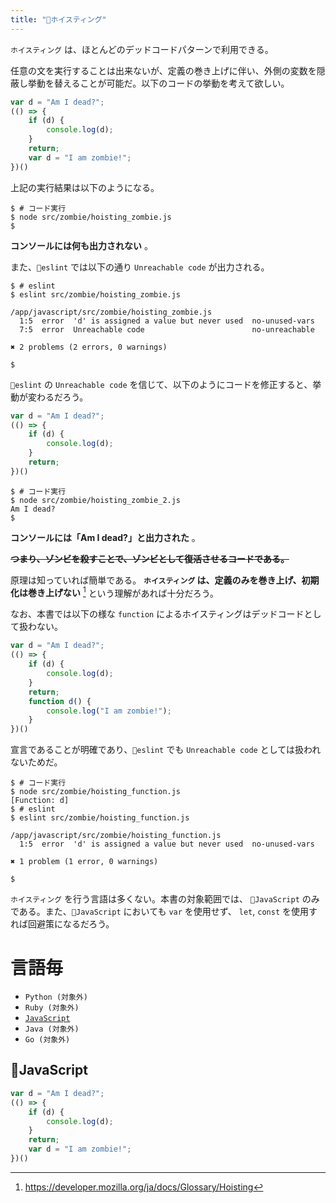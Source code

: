 ```yaml
---
title: "🧟ホイスティング"
---
```


`ホイスティング` は、ほとんどのデッドコードパターンで利用できる。

任意の文を実行することは出来ないが、定義の巻き上げに伴い、外側の変数を隠蔽し挙動を替えることが可能だ。以下のコードの挙動を考えて欲しい。

``` js:hoisting_zombie.js:./projects/javascript/src/zombie/hoisting_zombie.js
var d = "Am I dead?";
(() => {
    if (d) {
        console.log(d);
    }
    return;
    var d = "I am zombie!";
})()
```

上記の実行結果は以下のようになる。

``` console
$ # コード実行
$ node src/zombie/hoisting_zombie.js
$ 
```

**コンソールには何も出力されない** 。

また、`🔩eslint` では以下の通り `Unreachable code` が出力される。

``` console
$ # eslint
$ eslint src/zombie/hoisting_zombie.js 

/app/javascript/src/zombie/hoisting_zombie.js
  1:5  error  'd' is assigned a value but never used  no-unused-vars
  7:5  error  Unreachable code                        no-unreachable

✖ 2 problems (2 errors, 0 warnings)

$ 
```

`🔩eslint` の `Unreachable code` を信じて、以下のようにコードを修正すると、挙動が変わるだろう。

``` js:hoisting_zombie_2.js:./projects/javascript/src/zombie/hoisting_zombie_2.js
var d = "Am I dead?";
(() => {
    if (d) {
        console.log(d);
    }
    return;
})()
```

``` console
$ # コード実行
$ node src/zombie/hoisting_zombie_2.js 
Am I dead?
$ 
```

**コンソールには「Am I dead?」と出力された** 。

~~**つまり、ゾンビを殺すことで、ゾンビとして復活させるコードである。**~~

原理は知っていれば簡単である。 **`ホイスティング` は、定義のみを巻き上げ、初期化は巻き上げない** [^1] という理解があれば十分だろう。

[^1]: https://developer.mozilla.org/ja/docs/Glossary/Hoisting

なお、本書では以下の様な `function` によるホイスティングはデッドコードとして扱わない。

``` js:hoisting_function.js:./projects/javascript/src/zombie/hoisting_function.js
var d = "Am I dead?";
(() => {
    if (d) {
        console.log(d);
    }
    return;
    function d() {
        console.log("I am zombie!");
    }
})()
```

宣言であることが明確であり、`🔩eslint` でも `Unreachable code` としては扱われないためだ。

``` console
$ # コード実行
$ node src/zombie/hoisting_function.js 
[Function: d]
$ # eslint
$ eslint src/zombie/hoisting_function.js 

/app/javascript/src/zombie/hoisting_function.js
  1:5  error  'd' is assigned a value but never used  no-unused-vars

✖ 1 problem (1 error, 0 warnings)

$ 
```

`ホイスティング` を行う言語は多くない。本書の対象範囲では、 `🔧JavaScript` のみである。また、`🔧JavaScript` においても `var` を使用せず、 `let`, `const` を使用すれば回避策になるだろう。


# 言語毎

- `Python (対象外)`
- `Ruby (対象外)`
- [`JavaScript`](#🔧JavaScript)
- `Java (対象外)`
- `Go (対象外)`

## 🔧JavaScript

``` js:hoisting_zombie.js:./projects/javascript/src/zombie/hoisting_zombie.js
var d = "Am I dead?";
(() => {
    if (d) {
        console.log(d);
    }
    return;
    var d = "I am zombie!";
})()
```
